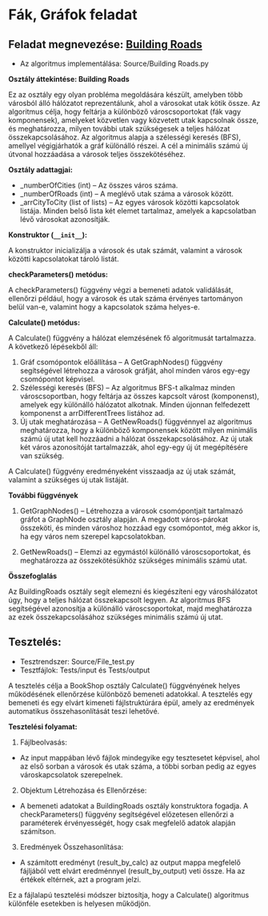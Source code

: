 # Fák, Gráfok feladat
## Feladat megnevezése: [Building Roads](https://cses.fi/problemset/task/1666/)

- Az algoritmus implementálása: Source/Building Roads.py

**Osztály áttekintése: Building Roads** 

Ez az osztály egy olyan probléma megoldására készült, amelyben több városból álló hálózatot reprezentálunk, ahol a városokat utak kötik össze. Az algoritmus célja, hogy feltárja a különböző városcsoportokat (fák vagy komponensek), amelyeket közvetlen vagy közvetett utak kapcsolnak össze, és meghatározza, milyen további utak szükségesek a teljes hálózat összekapcsolásához. Az algoritmus alapja a szélességi keresés (BFS), amellyel végigjárhatók a gráf különálló részei. A cél a minimális számú új útvonal hozzáadása a városok teljes összekötéséhez.

**Osztály adattagjai:**
- _numberOfCities (int) – Az összes város száma.
- _numberOfRoads (int) – A meglévő utak száma a városok között.
- _arrCityToCity (list of lists) – Az egyes városok közötti kapcsolatok listája. Minden belső lista két elemet tartalmaz, amelyek a kapcsolatban lévő városokat azonosítják.

**Konstruktor (`__init__`):** 

A konstruktor inicializálja a városok és utak számát, valamint a városok közötti kapcsolatokat tároló listát.

**checkParameters() metódus:**  

A checkParameters() függvény végzi a bemeneti adatok validálását, ellenőrzi például, hogy a városok és utak száma érvényes tartományon belül van-e, valamint hogy a kapcsolatok száma helyes-e.

**Calculate() metódus:**  

A Calculate() függvény a hálózat elemzésének fő algoritmusát tartalmazza. A következő lépésekből áll:

1. Gráf csomópontok előállítása – A GetGraphNodes() függvény segítségével létrehozza a városok gráfját, ahol minden város egy-egy csomópontot képvisel.
2. Szélességi keresés (BFS) – Az algoritmus BFS-t alkalmaz minden városcsoportban, hogy feltárja az összes kapcsolt várost (komponenst), amelyek egy különálló hálózatot alkotnak. Minden újonnan felfedezett komponenst a arrDifferentTrees listához ad.
3. Új utak meghatározása – A GetNewRoads() függvénnyel az algoritmus meghatározza, hogy a különböző komponensek között milyen minimális számú új utat kell hozzáadni a hálózat összekapcsolásához. Az új utak két város azonosítóját tartalmazzák, ahol egy-egy új út megépítésére van szükség.

A Calculate() függvény eredményeként visszaadja az új utak számát, valamint a szükséges új utak listáját.

**További függvények** 

1. GetGraphNodes() – Létrehozza a városok csomópontjait tartalmazó gráfot a GraphNode osztály alapján. A megadott város-párokat összeköti, és minden városhoz hozzáad egy csomópontot, még akkor is, ha egy város nem szerepel kapcsolatokban.

2. GetNewRoads() – Elemzi az egymástól különálló városcsoportokat, és meghatározza az összekötésükhöz szükséges minimális számú utat.

**Összefoglalás**   

Az BuildingRoads osztály segít elemezni és kiegészíteni egy városhálózatot úgy, hogy a teljes hálózat összekapcsolt legyen. Az algoritmus BFS segítségével azonosítja a különálló városcsoportokat, majd meghatározza az ezek összekapcsolásához szükséges minimális számú új utat.

## Tesztelés: ##

- Tesztrendszer: Source/File_test.py  
- Tesztfájlok: Tests/input és Tests/output

A tesztelés célja a BookShop osztály Calculate() függvényének helyes működésének ellenőrzése különböző bemeneti adatokkal. A tesztelés egy bemeneti és egy elvárt kimeneti fájlstruktúrára épül, amely az eredmények automatikus összehasonlítását teszi lehetővé.

**Tesztelési folyamat:**  

1. Fájlbeolvasás:

- Az input mappában lévő fájlok mindegyike egy tesztesetet képvisel, ahol az első sorban a városok és utak száma, a többi sorban pedig az egyes városkapcsolatok szerepelnek.

2. Objektum Létrehozása és Ellenőrzése:

- A bemeneti adatokat a BuildingRoads osztály konstruktora fogadja. A checkParameters() függvény segítségével előzetesen ellenőrzi a paraméterek érvényességét, hogy csak megfelelő adatok alapján számítson.

3. Eredmények Összehasonlítása:

- A számított eredményt (result_by_calc) az output mappa megfelelő fájljából vett elvárt eredménnyel (result_by_output) veti össze. Ha az értékek eltérnek, azt a program jelzi.

Ez a fájlalapú tesztelési módszer biztosítja, hogy a Calculate() algoritmus különféle esetekben is helyesen működjön.
